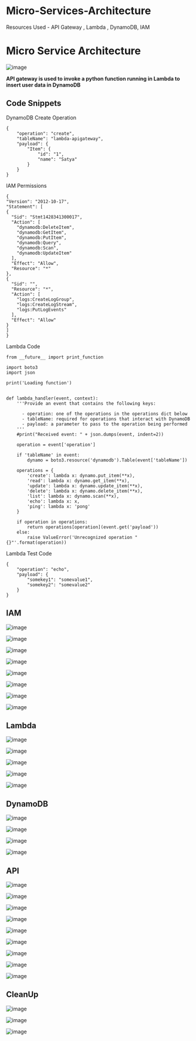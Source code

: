 # Micro-Services-Architecture
Resources Used - API Gateway , Lambda , DynamoDB, IAM

# Micro Service Architecture
![image](https://github.com/satya19977/Micro-Services-Architecture/assets/108000447/0c8a4655-b30e-4142-81c5-65efe33a842e)

**API gateway is used to invoke a python function running in Lambda to insert user data in DynamoDB**

## Code Snippets
DynamoDB Create Operation
```
{
    "operation": "create",
    "tableName": "lambda-apigateway",
    "payload": {
        "Item": {
            "id": "1",
            "name": "Satya"
        }
    }
}
```
IAM Permissions
```
{
"Version": "2012-10-17",
"Statement": [
{
  "Sid": "Stmt1428341300017",
  "Action": [
    "dynamodb:DeleteItem",
    "dynamodb:GetItem",
    "dynamodb:PutItem",
    "dynamodb:Query",
    "dynamodb:Scan",
    "dynamodb:UpdateItem"
  ],
  "Effect": "Allow",
  "Resource": "*"
},
{
  "Sid": "",
  "Resource": "*",
  "Action": [
    "logs:CreateLogGroup",
    "logs:CreateLogStream",
    "logs:PutLogEvents"
  ],
  "Effect": "Allow"
}
]
}
```
Lambda Code
```
from __future__ import print_function

import boto3
import json

print('Loading function')


def lambda_handler(event, context):
    '''Provide an event that contains the following keys:

      - operation: one of the operations in the operations dict below
      - tableName: required for operations that interact with DynamoDB
      - payload: a parameter to pass to the operation being performed
    '''
    #print("Received event: " + json.dumps(event, indent=2))

    operation = event['operation']

    if 'tableName' in event:
        dynamo = boto3.resource('dynamodb').Table(event['tableName'])

    operations = {
        'create': lambda x: dynamo.put_item(**x),
        'read': lambda x: dynamo.get_item(**x),
        'update': lambda x: dynamo.update_item(**x),
        'delete': lambda x: dynamo.delete_item(**x),
        'list': lambda x: dynamo.scan(**x),
        'echo': lambda x: x,
        'ping': lambda x: 'pong'
    }

    if operation in operations:
        return operations[operation](event.get('payload'))
    else:
        raise ValueError('Unrecognized operation "{}"'.format(operation))
```
Lambda Test Code
```
{
    "operation": "echo",
    "payload": {
        "somekey1": "somevalue1",
        "somekey2": "somevalue2"
    }
}
```
## IAM

![image](https://github.com/satya19977/Micro-Services-Architecture/assets/108000447/2d0c07b4-428c-4bf5-8ca5-ffa3239226ad)

![image](https://github.com/satya19977/Micro-Services-Architecture/assets/108000447/fd439355-0ff3-4a66-a03a-9017a0070d54)

![image](https://github.com/satya19977/Micro-Services-Architecture/assets/108000447/d8e761c6-7947-446a-8c74-910ecaffab9f)


![image](https://github.com/satya19977/Micro-Services-Architecture/assets/108000447/c5d2554a-c55e-4be8-bf08-f1bdfb3c4d37)

![image](https://github.com/satya19977/Micro-Services-Architecture/assets/108000447/b6b0a5f3-4a43-48fb-868a-5147ec2c43a6)

![image](https://github.com/satya19977/Micro-Services-Architecture/assets/108000447/50735248-7b71-44ae-9f3d-f650c14e744d)

![image](https://github.com/satya19977/Micro-Services-Architecture/assets/108000447/8d55f080-966d-46d3-85dd-f517209401aa)

![image](https://github.com/satya19977/Micro-Services-Architecture/assets/108000447/f5a094f4-0d6e-45dc-aa5f-0b4798ebe366)


## Lambda

![image](https://github.com/satya19977/Micro-Services-Architecture/assets/108000447/483c7028-b797-4452-9957-cc30ed92bafb)

![image](https://github.com/satya19977/Micro-Services-Architecture/assets/108000447/aeb699a4-fdb7-4a77-86b4-374e2ac3c194)

![image](https://github.com/satya19977/Micro-Services-Architecture/assets/108000447/87e59aec-11a5-41f9-b2e2-daf89f828d1f)

![image](https://github.com/satya19977/Micro-Services-Architecture/assets/108000447/165dace2-70b9-400d-8db5-dd74bc04f786)

![image](https://github.com/satya19977/Micro-Services-Architecture/assets/108000447/1b8b07d7-6d52-4439-87a8-fcd029c9d327)

## DynamoDB

![image](https://github.com/satya19977/Micro-Services-Architecture/assets/108000447/f3246cd2-4aef-4066-b79a-2a042400a7f0)

![image](https://github.com/satya19977/Micro-Services-Architecture/assets/108000447/127c37ff-a663-4488-8dff-040a565a1ce0)

![image](https://github.com/satya19977/Micro-Services-Architecture/assets/108000447/949f1471-d579-42ef-ac9d-a7899ffa4d71)

![image](https://github.com/satya19977/Micro-Services-Architecture/assets/108000447/7de808d6-dee6-4972-9572-ff86dc0ab28f)



## API

![image](https://github.com/satya19977/Micro-Services-Architecture/assets/108000447/81479fef-ab4b-43fa-96ae-f6755d45d7a1)

![image](https://github.com/satya19977/Micro-Services-Architecture/assets/108000447/cb8ca965-34c2-4e99-89f9-b393f8c25057)

![image](https://github.com/satya19977/Micro-Services-Architecture/assets/108000447/13540743-c3f5-4d18-8307-159d62c5b717)

![image](https://github.com/satya19977/Micro-Services-Architecture/assets/108000447/e95444c7-7da5-4700-aa75-ab654d3e00f4)

![image](https://github.com/satya19977/Micro-Services-Architecture/assets/108000447/2a7aed23-f76e-4790-8098-27302cbea62f)

![image](https://github.com/satya19977/Micro-Services-Architecture/assets/108000447/2556f7fa-e43f-456f-a420-9c47cd0a81d5)

![image](https://github.com/satya19977/Micro-Services-Architecture/assets/108000447/229f151e-e860-4cbf-9b78-6bd5204bcc50)

![image](https://github.com/satya19977/Micro-Services-Architecture/assets/108000447/6318df50-ea9c-4b0f-882f-326ee80af085)

![image](https://github.com/satya19977/Micro-Services-Architecture/assets/108000447/71d4b56c-46d0-4ffb-88be-38245f62698f)

## CleanUp

![image](https://github.com/satya19977/Micro-Services-Architecture/assets/108000447/46847419-0731-4c10-b23c-f96b6568b59b)

![image](https://github.com/satya19977/Micro-Services-Architecture/assets/108000447/aa8fc1b6-efda-4bda-a5bb-667a62a403e7)

![image](https://github.com/satya19977/Micro-Services-Architecture/assets/108000447/c293a19f-2868-48a0-b991-b6da9c3c4ab7)



